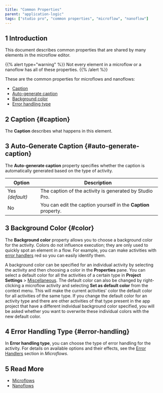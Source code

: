 ```yaml
---
title: "Common Properties"
parent: "application-logic"
tags: ["studio pro", "common properties", "microflow", "nanoflow"]
---
```


## 1 Introduction

This document describes common properties that are shared by many elements in the microflow editor.

{{% alert type="warning" %}}
Not every element in a microflow or a nanoflow has all of these properties.
{{% /alert %}}

These are the common properties for microflows and nanoflows:

* [Caption](#caption)
* [Auto-generate caption](#auto-generate-caption)
* [Background color](#color)
* [Error handling type](#error-handling)

## 2 Caption {#caption}

The **Caption** describes what happens in this element. 

## 3 Auto-Generate Caption {#auto-generate-caption}

The **Auto-generate caption** property specifies whether the caption is automatically generated based on the type of activity.

| Option | Description |
| --- | --- |
| Yes  *(default)* | The caption of the activity is generated by Studio Pro. |
| No | You can edit the caption yourself in the **Caption** property. |

## 3 Background Color {#color}

The **Background color** property allows you to choose a background color for the activity. Colors do not influence execution; they are only used to quickly spot an element in a flow. For example, you can make activities with [error handlers](microflows#errorhandlers) red so you can easily identify them.

A background color can be specified for an individual activity by selecting the activity and then choosing a color in the **Properties** pane. You can select a default color for all the activities of a certain type in **Project Settings** > [Miscellaneous](project-settings#miscellaneous). The default color can also be changed by right-clicking a microflow activity and selecting **Set as default color** from the context menu. This will make the current activities' color the default color for all activities of the same type. If you change the default color for an activity type and there are other activities of that type present in the app project that have a different individual background color specified, you will be asked whether you want to overwrite these individual colors with the new default color.

## 4 Error Handling Type {#error-handling}

In **Error handling type**, you can choose the type of error handling for the activity. For details on available options and their effects, see the [Error Handlers](microflows#errorhandlers) section in *Microflows*.

## 5 Read More

* [Microflows](microflows)
* [Nanoflows](nanoflows)
